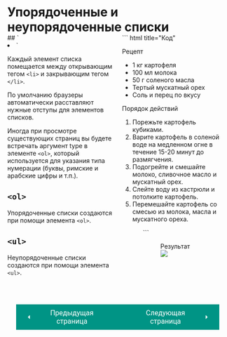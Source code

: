 # Упорядоченные и неупорядоченные списки

<div style="display:flex;margin-top:-20px;" markdown>
<div style="flex:1;margin-right:20px;width:40%;" markdown>
## `<li>`

Каждый элемент списка помещается между открывающим тегом `<li>` и закрывающим тегом `</li>`.

По умолчанию браузеры автоматически расставляют нужные отступы для элементов списков.

Иногда при просмотре существующих страниц вы будете встречать аргумент type в элементе `<ol>`, который используется для указания типа нумерации (буквы, римские и арабские цифры и т.п.).

## `<ol>`

Упорядоченные списки создаются при помощи элемента `<ol>`.

## `<ul>`

Неупорядоченные списки создаются при помощи элемента `<ul>`.

</div>
<div style="flex: 1;width:60%;" markdown>
``` html title="Код"
<p>Рецепт</p>
<ul>
    <li>1 кг картофеля</li>
    <li>100 мл молока</li>
    <li>50 г соленого масла</li>
    <li>Тертый мускатный opex</li>
    <li>Соль и перец по вкусу</li>
</ul>
<p>Порядок действий</p>
<ol>
    <li>Порежьте картофель кубиками.</li>
    <li>Варите картофель в соленой воде на медленном огне 
    в течение 15-20 минут до размягчения.</li> 
    <li>Подогрейте и смешайте молоко, 
    сливочное масло и мускатный орех.</li>
    <li>Слейте воду из кастрюли и потолките картофель.</li>
    <li>Перемешайте картофель со смесью из молока, 
    масла и мускатного ореха.</li>
<ol>
```
<figure><figcaption>Результат</figcaption><img src="/html-css-manual/assets/images/liolulex.png"></figure></div></div>

<div style="display: flex; justify-content: space-between; padding: 20px; margin-top:30px;"><button class="custom-button" style="background-color: rgb(0, 148, 133); color: white; font-family: 'Roboto', sans-serif; border: none; cursor: pointer; padding: 10px 20px; font-size: 16px; display: flex; align-items: center;" onclick="window.location.href='/html-css-manual/html/lists'"><svg xmlns="http://www.w3.org/2000/svg" viewBox="0 0 24 24" style="fill: white; width: 20px; height: 20px;"><path d="M15 18l-6-6 6-6" /></svg><span style="margin: 0 10px;">Предыдущая страница</span></button><button class="custom-button" style="background-color: rgb(0, 148, 133); color: white; font-family: 'Roboto', sans-serif; border: none; cursor: pointer; padding: 10px 20px; font-size: 16px; display: flex; align-items: center;" onclick="window.location.href='/html-css-manual/html/lists/dltd'"><span style="margin: 0 10px;">Следующая страница</span><svg xmlns="http://www.w3.org/2000/svg" viewBox="0 0 24 24" style="fill: white; width: 20px; height: 20px;"><path d="M9 18l6-6-6-6" /></svg></button></div>

